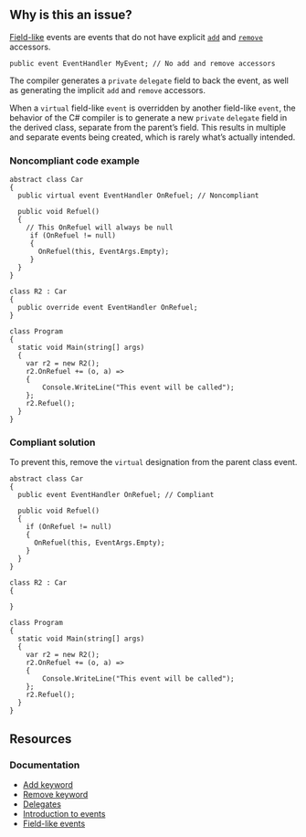 ## Why is this an issue?

[Field-like](https://learn.microsoft.com/en-us/dotnet/csharp/event-pattern#define-and-raise-field-like-events) events are events that do
not have explicit [`add`](https://learn.microsoft.com/en-us/dotnet/csharp/language-reference/keywords/add) and [`remove`](https://learn.microsoft.com/en-us/dotnet/csharp/language-reference/keywords/remove) accessors.

    public event EventHandler MyEvent; // No add and remove accessors

The compiler generates a `private` `delegate` field to back the event, as well as generating the implicit `add`
and `remove` accessors.

When a `virtual` field-like `event` is overridden by another field-like `event`, the behavior of the C# compiler
is to generate a new `private` `delegate` field in the derived class, separate from the parent’s field. This results in multiple
and separate events being created, which is rarely what’s actually intended.

### Noncompliant code example

    abstract class Car
    {
      public virtual event EventHandler OnRefuel; // Noncompliant
    
      public void Refuel()
      {
        // This OnRefuel will always be null
         if (OnRefuel != null)
         {
           OnRefuel(this, EventArgs.Empty);
         }
      }
    }
    
    class R2 : Car
    {
      public override event EventHandler OnRefuel;
    }
    
    class Program
    {
      static void Main(string[] args)
      {
        var r2 = new R2();
        r2.OnRefuel += (o, a) =>
        {
            Console.WriteLine("This event will be called");
        };
        r2.Refuel();
      }
    }

### Compliant solution

To prevent this, remove the `virtual` designation from the parent class event.

    abstract class Car
    {
      public event EventHandler OnRefuel; // Compliant
    
      public void Refuel()
      {
        if (OnRefuel != null)
        {
          OnRefuel(this, EventArgs.Empty);
        }
      }
    }
    
    class R2 : Car
    {
    
    }
    
    class Program
    {
      static void Main(string[] args)
      {
        var r2 = new R2();
        r2.OnRefuel += (o, a) =>
        {
            Console.WriteLine("This event will be called");
        };
        r2.Refuel();
      }
    }

## Resources

### Documentation

-   [Add keyword](https://learn.microsoft.com/en-us/dotnet/csharp/language-reference/keywords/add)
-   [Remove keyword](https://learn.microsoft.com/en-us/dotnet/csharp/language-reference/keywords/remove)
-   [Delegates](https://learn.microsoft.com/en-us/dotnet/csharp/delegate-class)
-   [Introduction to events](https://learn.microsoft.com/en-us/dotnet/csharp/events-overview)
-   [Field-like events](https://learn.microsoft.com/en-us/dotnet/csharp/event-pattern#define-and-raise-field-like-events)